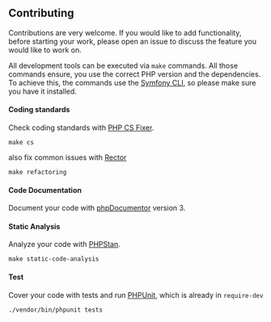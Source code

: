 ## Contributing

Contributions are very welcome. If you would like to add functionality, before starting your work,
please open an issue to discuss the feature you would like to work on.

All development tools can be executed via `make` commands.
All those commands ensure, you use the correct PHP version and the dependencies.
To achieve this, the commands use the [Symfony CLI](https://github.com/symfony-cli/symfony-cli), so please make sure you have it installed.

#### Coding standards

Check coding standards with [PHP CS Fixer](https://github.com/FriendsOfPHP/PHP-CS-Fixer).

```
make cs
```

also fix common issues with [Rector](https://github.com/rector/rector)

```
make refactoring
```

#### Code Documentation

Document your code with [phpDocumentor](https://github.com/phpDocumentor/phpDocumentor) version 3.

#### Static Analysis

Analyze your code with [PHPStan](https://github.com/phpstan/phpstan).

```
make static-code-analysis
```

#### Test

Cover your code with tests and run [PHPUnit](https://github.com/sebastianbergmann/phpunit), which is already in `require-dev`

```
./vendor/bin/phpunit tests
```
